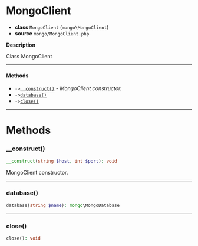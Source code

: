# MongoClient

- **class** `MongoClient` (`mongo\MongoClient`)
- **source** `mongo/MongoClient.php`

**Description**

Class MongoClient

---

#### Methods

- `->`[`__construct()`](#method-__construct) - _MongoClient constructor._
- `->`[`database()`](#method-database)
- `->`[`close()`](#method-close)

---
# Methods

<a name="method-__construct"></a>

### __construct()
```php
__construct(string $host, int $port): void
```
MongoClient constructor.

---

<a name="method-database"></a>

### database()
```php
database(string $name): mongo\MongoDatabase
```

---

<a name="method-close"></a>

### close()
```php
close(): void
```